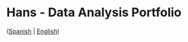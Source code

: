 # Hans - Data Analysis Portfolio 
([Spanish](https://github.com/HansAllTech/Hans_Data_Analysis_Portfolio/blob/main/Proyectos.md#tabla-de-contenido-es--en) | [English](https://github.com/HansAllTech/Hans_Data_Analysis_Portfolio/blob/main/Projects.md#table-of-content-es--en))                                                            
                                                                                                                                                                                  
                                                                                                                      
                                                                                                                                                                  
                                                                                                                          
                                                                                               
                                                                       
                                                       
                       
             
           
    
       
  
